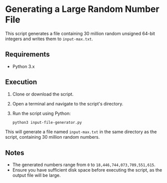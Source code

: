 # Generating a Large Random Number File

This script generates a file containing 30 million random unsigned 64-bit integers and writes them to `input-max.txt`.

## Requirements
- Python 3.x

## Execution

1. Clone or download the script.
2. Open a terminal and navigate to the script's directory.
3. Run the script using Python:

   ```bash
   python3 input-file-generator.py
   ```

This will generate a file named `input-max.txt` in the same directory as the script, containing 30 million random numbers.

## Notes
- The generated numbers range from `0` to `18,446,744,073,709,551,615`.
- Ensure you have sufficient disk space before executing the script, as the output file will be large.

